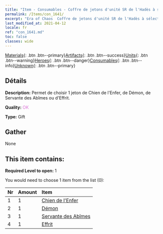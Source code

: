 ```yaml
---
title: "Item - Consumables - Coffre de jetons d'unité SR de l'Hadès à sélectionner"
permalink: /Items/con_1641/
excerpt: "Era of Chaos  Coffre de jetons d'unité SR de l'Hadès à sélectionner"
last_modified_at: 2021-04-12
locale: fr
ref: "con_1641.md"
toc: false
classes: wide
---
```

 [Materials](/fr/Items/){: .btn .btn--primary}[Artifacts](/fr/Items/Artifacts/){: .btn .btn--success}[Units](/fr/Items/Units/){: .btn .btn--warning}[Heroes](/fr/Items/Heroes/){: .btn .btn--danger}[Consumables](/fr/Items/Consumables/){: .btn .btn--info}[Unknown](/fr/Items/Unknown/){: .btn .btn--primary}

## Détails
 **Description:** Permet de choisir 1 jeton de Chien de l'Enfer, de Démon, de Servante des Abîmes ou d'Effrit.

 **Quality:** <span style="color: #DA70D6">OK</span>

 **Type:** Gift

## Gather

  None

## This item contains:

 **Required Level to open:** 1

 You would need to choose 1 item from the list (0):

  | Nr | Amount |     Item    |
  |:---|:-------|:------------|
  | 1 | 1 | [Chien de l'Enfer](/fr/Items/unt_228/) | 
  | 2 | 1 | [Démon](/fr/Items/unt_229/) | 
  | 3 | 1 | [Servante des Abîmes](/fr/Items/unt_230/) | 
  | 4 | 1 | [Effrit](/fr/Items/unt_231/) | 
